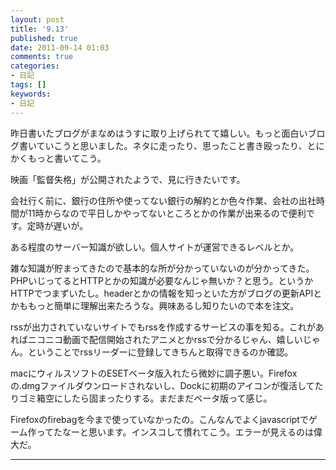 ```yaml
---
layout: post
title: '9.13'
published: true
date: 2011-09-14 01:03
comments: true
categories:
- 日記
tags: []
keywords:
- 日記
---
```

昨日書いたブログがまなめはうすに取り上げられてて嬉しい。もっと面白いブログ書いていこうと思いました。ネタに走ったり、思ったこと書き殴ったり、とにかくもっと書いてこう。

映画「監督失格」が公開されたようで、見に行きたいです。

会社行く前に、銀行の住所や使ってない銀行の解約とか色々作業、会社の出社時間が11時からなので平日しかやってないところとかの作業が出来るので便利です。定時が遅いが。

ある程度のサーバー知識が欲しい。個人サイトが運営できるレベルとか。

雑な知識が貯まってきたので基本的な所が分かっていないのが分かってきた。PHPいじってるとHTTPとかの知識が必要なんじゃ無いか？と思う。というかHTTPでつまずいたし。headerとかの情報を知っといた方がブログの更新APIとかももっと簡単に理解出来たろうな。興味あるし知りたいので本を注文。

rssが出力されていないサイトでもrssを作成するサービスの事を知る。これがあればニコニコ動画で配信開始されたアニメとかrssで分かるじゃん、嬉しいじゃん。ということでrssリーダーに登録してきちんと取得できるのか確認。

macにウィルスソフトのESETベータ版入れたら微妙に調子悪い。Firefoxの.dmgファイルダウンロードされないし、Dockに初期のアイコンが復活してたりゴミ箱空にしたら固まったりする。まだまだベータ版って感じ。

Firefoxのfirebagを今まで使っていなかったの。こんなんでよくjavascriptでゲーム作ってたなーと思います。インスコして慣れてこう。エラーが見えるのは偉大だ。

---

